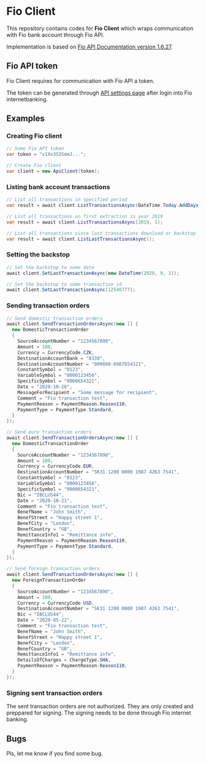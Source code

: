 # Fio Client

This repository contains codes for **Fio Client** which wraps communication with Fio bank account through Fio API.

Implementation is based on [Fio API Documentation version 1.6.27](https://www.fio.sk/docs/cz/API_Bankovnictvi.pdf).

## Fio API token

Fio Client requires for communication with Fio API a token. 

The token can be generated through [API settings page](https://ib.fio.sk/ib/wicket/page/NastaveniPage?4) after login into Fio internetbanking.

## Examples 

### Creating Fio client

```C#
// Some Fio API token
var token = "v1Xo3S3SemJ...";

// Create Fio client
var client = new ApiClient(token);
```

### Listing bank account transactions

```C#
// List all transactions in specified period
var result = await client.ListTransactionsAsync(DateTime.Today.AddDays(-1), DateTime.Today);

// List all transactions on first extraction in year 2019
var result = await client.ListTransactionsAsync(2019, 1);

// List all transactions since last transactions download or backstop
var result = await client.ListLastTransactionsAsync();
```

### Setting the backstop

```C#
// Set the backstop to some date
await client.SetLastTransactionAsync(new DateTime(2020, 9, 1));

// Set the backstop to some transaction id
await client.SetLastTransactionAsync(12548777);
```

### Sending transaction orders

```C#
// Send domestic transaction orders
await client.SendTransactionOrdersAsync(new [] {
  new DomesticTransactionOrder
  {
    SourceAccountNumber = "1234567890",
    Amount = 100,
    Currency = CurrencyCode.CZK,
    DestinationAccountBank = "8330",
    DestinationAccountNumber = "000000-0987654321",
    ConstantSymbol = "0123",
    VariableSymbol = "0000123456",
    SpecificSymbol = "0000654321",
    Date = "2020-10-20",
    MessageForRecipient = "Some message for recipient",
    Comment = "Fio transaction test",
    PaymentReason = PaymentReason.Reason110,
    PaymentType = PaymentType.Standard,
  }
});

// Send euro transaction orders
await client.SendTransactionOrdersAsync(new [] {
  new DomesticTransactionOrder
  {
    SourceAccountNumber = "1234567890",
    Amount = 100,
    Currency = CurrencyCode.EUR,
    DestinationAccountNumber = "SK31 1200 0000 1987 4263 7541",
    ConstantSymbol = "0123",
    VariableSymbol = "0000123456",
    SpecificSymbol = "0000654321",
    Bic = "IBCLUS44",
    Date = "2020-10-21",
    Comment = "Fio transaction test",
    BenefName = "John Smith",
    BenefStreet = "Happy street 1",
    BenefCity = "London",
    BenefCountry = "GB",
    RemittanceInfo1 = "Remittance info",
    PaymentReason = PaymentReason.Reason110,
    PaymentType = PaymentType.Standard,
  }
});

// Send foreign transaction orders
await client.SendTransactionOrdersAsync(new [] {
  new ForeignTransactionOrder
  {
    SourceAccountNumber = "1234567890",
    Amount = 100,
    Currency = CurrencyCode.USD,
    DestinationAccountNumber = "SK31 1200 0000 1987 4263 7541",
    Bic = "IBCLUS44",
    Date = "2020-05-22",
    Comment = "Fio transaction test",
    BenefName = "John Smith",
    BenefStreet = "Happy street 1",
    BenefCity = "London",
    BenefCountry = "GB",
    RemittanceInfo1 = "Remittance info",
    DetailsOfCharges = ChargeType.SHA,
    PaymentReason = PaymentReason.Reason110,
  }
});
```

### Signing sent transaction orders

The sent transaction orders are not authorized.
They are only created and preppared for signing.
The signing 
needs to be done through Fio internet banking.

## Bugs

Pls, let me know if you find some bug.
